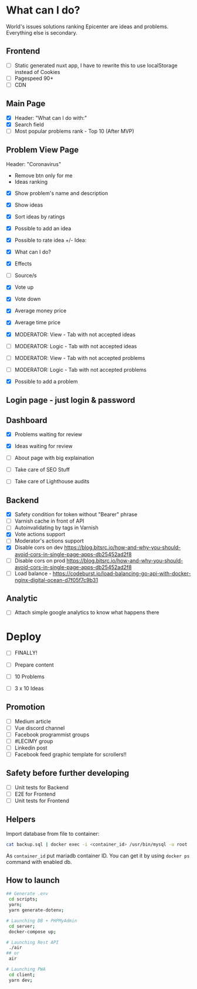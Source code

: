 # What can I do?
World's issues solutions ranking
Epicenter are ideas and problems. Everything else is secondary.

## Frontend
- [ ] Static generated nuxt app, I have to rewrite this to use localStorage instead of Cookies
- [ ] Pagespeed 90+
- [ ] CDN

## Main Page
- [x] Header: "What can I do with:"
- [x] Search field
- [ ] Most popular problems rank - Top 10 (After MVP)

## Problem View Page
Header: "Coronavirus" 
- Remove btn only for me
- Ideas ranking
- [x] Show problem's name and description
- [x] Show ideas
- [x] Sort ideas by ratings
- [x] Possible to add an idea
- [x] Possible to rate idea +/-
Idea:
- [x] What can I do?
- [x] Effects
- [ ] Source/s
- [x] Vote up
- [x] Vote down
- [x] Average money price
- [x] Average time price

- [x] MODERATOR: View - Tab with not accepted ideas
- [ ] MODERATOR: Logic - Tab with not accepted ideas
- [ ] MODERATOR: View - Tab with not accepted problems
- [ ] MODERATOR: Logic - Tab with not accepted problems

- [x] Possible to add a problem

## Login page - just login & password
## Dashboard
- [x] Problems waiting for review
- [x] Ideas waiting for review

- [ ] About page with big explaination
- [ ] Take care of SEO Stuff
- [ ] Take care of Lighthouse audits

## Backend
- [x] Safety condition for token without "Bearer" phrase
- [ ] Varnish cache in front of API
- [ ] Autoinvalidating by tags in Varnish
- [x] Vote actions support
- [ ] Moderator's actions support
- [x] Disable cors on dev https://blog.bitsrc.io/how-and-why-you-should-avoid-cors-in-single-page-apps-db25452ad2f8
- [ ] Disable cors on prod https://blog.bitsrc.io/how-and-why-you-should-avoid-cors-in-single-page-apps-db25452ad2f8
- [ ] Load balance - https://codeburst.io/load-balancing-go-api-with-docker-nginx-digital-ocean-d7f05f7c9b31

## Analytic
- [ ] Attach simple google analytics to know what happens there

# Deploy
- [ ] FINALLY!

- [ ] Prepare content
- [ ] 10 Problems
- [ ] 3 x 10 Ideas

## Promotion
- [ ] Medium article
- [ ] Vue discord channel
- [ ] Facebook programmist groups
- [ ] #LECIMY group
- [ ] Linkedin post
- [ ] Facebook feed graphic template for scrollers!!

## Safety before further developing
- [ ] Unit tests for Backend
- [ ] E2E for Frontend
- [ ] Unit tests for Frontend

## Helpers
Import database from file to container:
```sh
cat backup.sql | docker exec -i <container_id> /usr/bin/mysql -u root --password=qwerty whatcanido
```

As `container_id` put mariadb container ID. You can get it by using `docker ps` command with enabled db.

## How to launch
```sh
## Generate .env
 cd scripts;
 yarn;
 yarn generate-dotenv;

# Launching DB + PHPMyAdmin
 cd server;
 docker-compose up;

# Launching Rest API
 ./air
## or
 air

# Launching PWA
 cd client;
 yarn dev;
```
